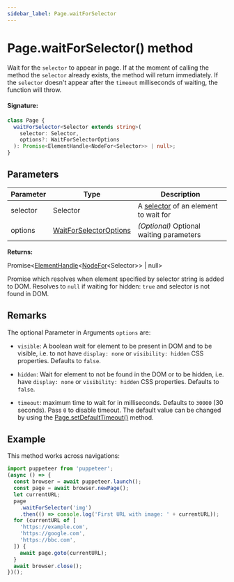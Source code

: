 ```yaml
---
sidebar_label: Page.waitForSelector
---
```


# Page.waitForSelector() method

Wait for the `selector` to appear in page. If at the moment of calling the method the `selector` already exists, the method will return immediately. If the `selector` doesn't appear after the `timeout` milliseconds of waiting, the function will throw.

#### Signature:

```typescript
class Page {
  waitForSelector<Selector extends string>(
    selector: Selector,
    options?: WaitForSelectorOptions
  ): Promise<ElementHandle<NodeFor<Selector>> | null>;
}
```

## Parameters

| Parameter | Type                                                            | Description                                                                                            |
| --------- | --------------------------------------------------------------- | ------------------------------------------------------------------------------------------------------ |
| selector  | Selector                                                        | A [selector](https://developer.mozilla.org/en-US/docs/Web/CSS/CSS_Selectors) of an element to wait for |
| options   | [WaitForSelectorOptions](./puppeteer.waitforselectoroptions.md) | _(Optional)_ Optional waiting parameters                                                               |

**Returns:**

Promise&lt;[ElementHandle](./puppeteer.elementhandle.md)&lt;[NodeFor](./puppeteer.nodefor.md)&lt;Selector&gt;&gt; \| null&gt;

Promise which resolves when element specified by selector string is added to DOM. Resolves to `null` if waiting for hidden: `true` and selector is not found in DOM.

## Remarks

The optional Parameter in Arguments `options` are:

- `visible`: A boolean wait for element to be present in DOM and to be visible, i.e. to not have `display: none` or `visibility: hidden` CSS properties. Defaults to `false`.

- `hidden`: Wait for element to not be found in the DOM or to be hidden, i.e. have `display: none` or `visibility: hidden` CSS properties. Defaults to `false`.

- `timeout`: maximum time to wait for in milliseconds. Defaults to `30000` (30 seconds). Pass `0` to disable timeout. The default value can be changed by using the [Page.setDefaultTimeout()](./puppeteer.page.setdefaulttimeout.md) method.

## Example

This method works across navigations:

```ts
import puppeteer from 'puppeteer';
(async () => {
  const browser = await puppeteer.launch();
  const page = await browser.newPage();
  let currentURL;
  page
    .waitForSelector('img')
    .then(() => console.log('First URL with image: ' + currentURL));
  for (currentURL of [
    'https://example.com',
    'https://google.com',
    'https://bbc.com',
  ]) {
    await page.goto(currentURL);
  }
  await browser.close();
})();
```
